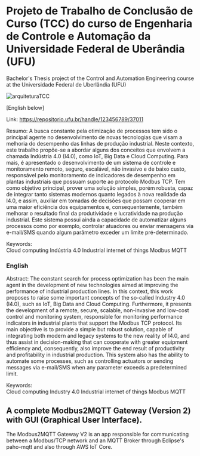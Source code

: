 # Projeto de Trabalho de Conclusão de Curso (TCC) do curso de Engenharia de Controle e Automação da Universidade Federal de Uberândia (UFU)
Bachelor's Thesis project of the Control and Automation Engineering course at the Universidade Federal de Uberlândia (UFU)

![arquiteturaTCC](https://user-images.githubusercontent.com/73725712/218280704-3eacb3c6-dd5f-45d0-9e4d-26a103d5fe8a.png)

[English below]

Link: https://repositorio.ufu.br/handle/123456789/37011

Resumo: 
    A busca constante pela otimização de processos tem sido o principal agente no desenvolvimento de novas tecnologias que visam a melhoria do desempenho das linhas de produção industrial. Neste contexto, este trabalho propõe-se a abordar alguns dos conceitos que envolvem a chamada Indústria 4.0 (I4.0), como IoT, Big Data e Cloud Computing. Para mais, é apresentado o desenvolvimento de um sistema de controle e monitoramento remoto, seguro, escalável, não invasivo e de baixo custo, responsável pelo monitoramento de indicadores de desempenho em plantas industriais que possuam suporte ao protocolo Modbus TCP. Tem como objetivo principal, prover uma solução simples, porém robusta, capaz de integrar tanto sistemas modernos quanto legados à nova realidade da I4.0, e assim, auxiliar em tomadas de decisões que possam cooperar em uma maior eficiência dos equipamentos e, consequentemente, também melhorar o resultado final da produtividade e lucratividade na produção industrial. Este sistema possui ainda a capacidade de automatizar alguns processos como por exemplo, controlar atuadores ou enviar mensagens via e-mail/SMS quando algum parâmetro exceder um limite pré-determinado.

Keywords: 	
    Cloud computing
    Indústria 4.0
    Industrial internet of things
    Modbus
    MQTT

### English

Abstract: 
    The constant search for process optimization has been the main agent in the development of new technologies aimed at improving the performance of industrial production lines. In this context, this work proposes to raise some important concepts of the so-called Industry 4.0 (I4.0), such as IoT, Big Data and Cloud Computing. Furthermore, it presents the development of a remote, secure, scalable, non-invasive and low-cost control and monitoring system, responsible for monitoring performance indicators in industrial plants that support the Modbus TCP protocol. Its main objective is to provide a simple but robust solution, capable of integrating both modern and legacy systems to the new reality of I4.0, and thus assist in decision-making that can cooperate with greater equipment efficiency and, consequently, also improve the end result of productivity and profitability in industrial production. This system also has the ability to automate some processes, such as controlling actuators or sending messages via e-mail/SMS when any parameter exceeds a predetermined limit.

Keywords: 	
    Cloud computing
    Industry 4.0
    Industrial internet of things
    Modbus
    MQTT

## A complete Modbus2MQTT Gateway (Version 2) with GUI (Graphical User Interface).
The Modbus2MQTT Gateway V2 is an app responsible for communicating between a Modbus/TCP network and an MQTT Broker through Eclipse's paho-mqtt and also through AWS IoT Core.

